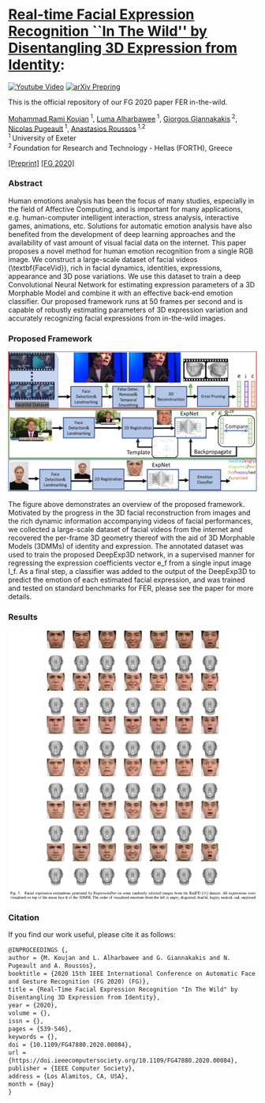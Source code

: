 # [Real-time Facial Expression Recognition ``In The Wild'' by Disentangling 3D Expression from Identity](https://www.computer.org/csdl/proceedings-article/fg/2020/307900a539/1kecIGkG01i):
[![Youtube Video](https://img.shields.io/badge/HD%20Video-Results-lightgrey?logo=youtube)](https://youtu.be/Gnkw6TY5ZuU	)
[![arXiv Prepring](https://img.shields.io/badge/arXiv-Preprint-lightgrey?logo=arxiv)](https://arxiv.org/abs/2005.05509)

This is the official repository of our FG 2020 paper FER in-the-wild.

[Mohammad Rami Koujan](https://github.com/mrkoujan)<sup> 1</sup>,
[Luma Alharbawee](https://www.researchgate.net/profile/Luma_Alharbawee)<sup> 1</sup>,
[Giorgos Giannakakis](https://projects.ics.forth.gr/cbml/index_main.php?l=e&c=689)<sup> 2</sup>,
[Nicolas Pugeault](http://empslocal.ex.ac.uk/people/staff/np331/)<sup> 1</sup>,
[Anastasios Roussos](http://users.ics.forth.gr/~troussos/)<sup> 1,2</sup>
<br/>
<sup>1 </sup>University of Exeter
<br/>
<sup>2 </sup>Foundation for Research and Technology - Hellas (FORTH), Greece


[[Preprint]](https://arxiv.org/pdf/2005.05509.pdf)
[[FG 2020]](https://www.computer.org/csdl/pds/api/csdl/proceedings/download-article/1kecIGkG01i/pdf)

### Abstract 

Human emotions analysis has been the focus of many studies, especially in the field of Affective Computing, and is important for many applications, e.g. human-computer
intelligent interaction, stress analysis, interactive games, animations, etc. Solutions for automatic emotion analysis have also benefited from the development of deep learning approaches and 
the availability of vast amount of visual facial data on the internet. This paper proposes a novel method for human emotion recognition from a single RGB image. We construct a large-scale dataset of facial videos (\textbf{FaceVid}), rich in facial dynamics, identities, expressions, appearance and 3D pose variations. We use this dataset to train a deep Convolutional Neural Network for estimating expression parameters of a 3D Morphable Model and combine it with an effective back-end emotion classifier. Our proposed framework runs at 50 frames per second and is capable of 
robustly estimating parameters of 3D expression variation and accurately recognizing facial expressions from in-the-wild images.

### Proposed Framework

![Framework Image](images/pipeline.png "framework image")

The figure above demonstrates an overview of the proposed framework. Motivated by the progress in the 3D facial reconstruction from images and the rich dynamic information accompanying videos of facial performances, we collected a large-scale dataset of facial videos from the internet and recovered the per-frame 3D geometry thereof with the aid of 3D Morphable Models (3DMMs) of identity and expression. The annotated dataset was used to train the proposed DeepExp3D network, in a supervised manner for regressing the expression coefficients vector e_f from a single input image I_f. As a final step, a classifier was added to the output of the DeepExp3D to predict the emotion of each estimated facial expression, and was trained and tested on standard benchmarks for FER, please see the paper for more details. 

### Results

![Results Image](images/results.png "results image")


### Citation
If you find our work useful, please cite it as follows:
```
@INPROCEEDINGS {,
author = {M. Koujan and L. Alharbawee and G. Giannakakis and N. Pugeault and A. Roussos},
booktitle = {2020 15th IEEE International Conference on Automatic Face and Gesture Recognition (FG 2020) (FG)},
title = {Real-Time Facial Expression Recognition "In The Wild" by Disentangling 3D Expression from Identity},
year = {2020},
volume = {},
issn = {},
pages = {539-546},
keywords = {},
doi = {10.1109/FG47880.2020.00084},
url = {https://doi.ieeecomputersociety.org/10.1109/FG47880.2020.00084},
publisher = {IEEE Computer Society},
address = {Los Alamitos, CA, USA},
month = {may}
}
```

